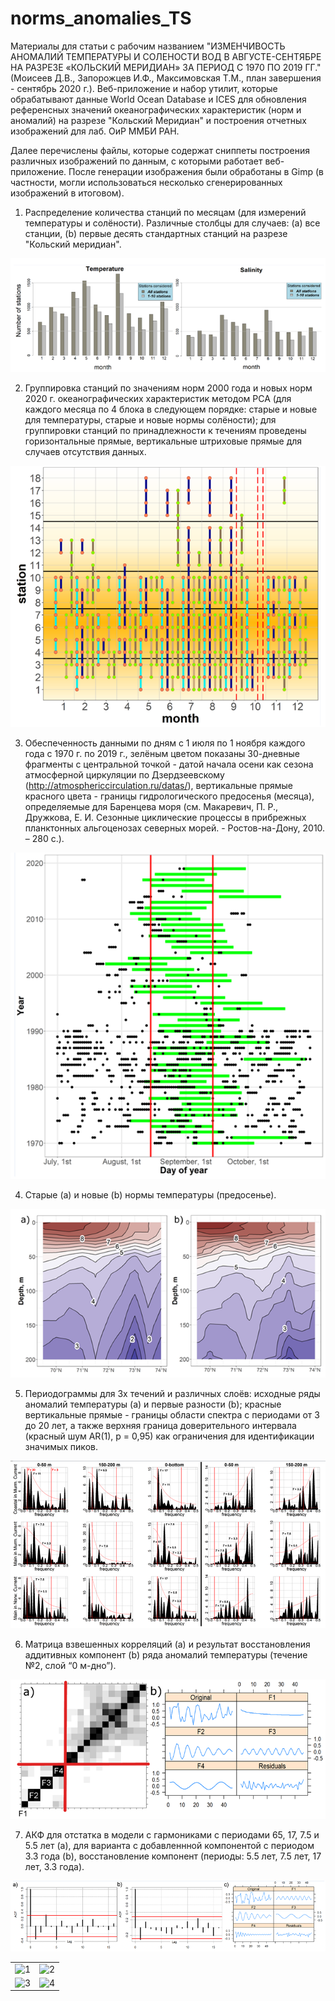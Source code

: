 # norms_anomalies_TS

Материалы для статьи с рабочим названием "ИЗМЕНЧИВОСТЬ АНОМАЛИЙ ТЕМПЕРАТУРЫ И СОЛЕНОСТИ ВОД В АВГУСТЕ-СЕНТЯБРЕ НА РАЗРЕЗЕ «КОЛЬСКИЙ МЕРИДИАН» ЗА ПЕРИОД С 1970 ПО 2019 ГГ." (Моисеев Д.В., Запорожцев И.Ф., Максимовская Т.М., план завершения - сентябрь 2020 г.).
Веб-приложение и набор утилит, которые обрабатывают данные World Ocean Database и ICES для обновления референсных значений океанографических характеристик (норм и аномалий) на разрезе "Кольский Меридиан" и построения отчетных изображений для лаб. ОиР ММБИ РАН. 

Далее перечислены файлы, которые содержат сниппеты построения различных изображений по данным, с которыми работает веб-приложение. После генерации изображения были обработаны в Gimp (в частности, могли использоваться несколько сгенерированных изображений в итоговом). 

1. Распределение количества станций по месяцам (для измерений температуры и солёности). Различные столбцы для случаев: (a) все станции, (b) первые десять стандартных станций на разрезе "Кольский меридиан".

![Figure 1](https://github.com/ZifRD/norms_anomalies_TS/blob/master/pics/Figure%201.PNG)

2. Группировка станций по значениям норм 2000 года и новых норм 2020 г. океанографических характеристик методом PCA (для каждого месяца по 4 блока в следующем порядке: старые и новые для температуры, старые и новые нормы солёности); для группировки станций по принадлежности к течениям проведены горизонтальные прямые, вертикальные штриховые прямые для случаев отсутствия данных.

![Figure 2](https://github.com/ZifRD/norms_anomalies_TS/blob/master/pics/Figure%202.PNG)

3. Обеспеченность данными по дням с 1 июля по 1 ноября каждого года с 1970 г. по 2019 г., зелёным цветом показаны 30-дневные фрагменты с центральной точкой - датой начала осени как сезона атмосферной циркуляции по Дзердзеевскому (http://atmosphericcirculation.ru/datas/), вертикальные прямые красного цвета - границы гидрологического предосенья (месяца), определяемые для Баренцева моря (см. Макаревич, П. Р., Дружкова, Е. И. Сезонные циклические процессы в прибрежных планктонных альгоценозах северных морей. - Ростов-на-Дону, 2010. – 280 с.).

![Figure 3](https://github.com/ZifRD/norms_anomalies_TS/blob/master/pics/Figure%203.PNG)

4. Старые (a) и новые (b) нормы температуры (предосенье). 

![Figure 4](https://github.com/ZifRD/norms_anomalies_TS/blob/master/pics/Figure%204.PNG)

5. Периодограммы для 3х течений и различных слоёв: исходные ряды аномалий температуры (a) и первые разности (b); красные вертикальные прямые - границы области спектра с периодами от 3 до 20 лет, а также верхняя граница доверительного интервала (красный шум AR(1), p = 0,95) как ограничения для идентификации значимых пиков.

![Figure 5](https://github.com/ZifRD/norms_anomalies_TS/blob/master/pics/Figure%205.PNG)

6. Матрица взвешенных корреляций (a) и результат восстановления аддитивных компонент (b) ряда аномалий температуры (течение №2, слой “0 м-дно”).

![Figure 6](https://github.com/ZifRD/norms_anomalies_TS/blob/master/pics/Figure%206.PNG)

7. АКФ для отстатка в модели с гармониками с периодами 65, 17, 7.5 и 5.5 лет (a), для варианта с добавленнной компонентой с периодом 3.3 года (b), восстановление компонент (периоды: 5.5 лет, 7.5 лет, 17 лет, 3.3 года).

![Figure 7](https://github.com/ZifRD/norms_anomalies_TS/blob/master/pics/Figure%207.PNG)

<table>
  <tr>
    <td> <img src="Figure 6. Additive model periods.png"  alt="1" width = 360px height = 640px ></td>
    <td><img src="Figure 6. Additive model periods.png" alt="2" width = 360px height = 640px></td>
   </tr> 
   <tr>
      <td><img src="Figure 6. Additive model periods.png" alt="3" width = 360px height = 640px></td>
      <td><img src="Figure 6. Additive model periods.png" alt="4" width = 360px height = 640px></td>
  </tr>
</table>

